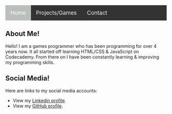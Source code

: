 <style>
.topnav
{
	overflow: hidden;
	background-color: #333;
}

.topnav a
{
	float: left;
	color: #f2f2f2;
	text-align: center;
	padding: 14px 16px;
	text-decoration: none;
	font-size: 17px;
}

.topnav a:hover 
{
  background-color: #ddd;
  color: black;
}

.topnav a.active 
{
  background-color: #bbbfbc;
  color: white;
}
</style>

<div class="topnav">
<a class="active" href="https://stevencoombe.github.io/Portfolio/">Home</a>
<a href="pages/projects.html">Projects/Games</a>
<a href="pages/contact.html">Contact</a>
</div>

<body>
<div class="About Me">
<h2>About Me!</h2>
<p>Hello! I am a games programmer who has been programming for over 4 years now. It all started off learning HTML/CSS & JavaScript on Codecademy. From there on I have been constantly learning & improving my programming skills.</p>
</div>

<div class="Social Media">
<h2>Social Media!</h2>
<p>Here are links to my social media accounts:</p>
<ul>
	<li>View my <a href ="https://www.linkedin.com/in/steven-coombe/" title="Linkedin Profile">Linkedin profile</a>.</li>
	<li>View my <a href ="https://github.com/stevencoombe" title="GitHub Profile">GitHub profile</a>.</li>
</ul>
</div>

</body>